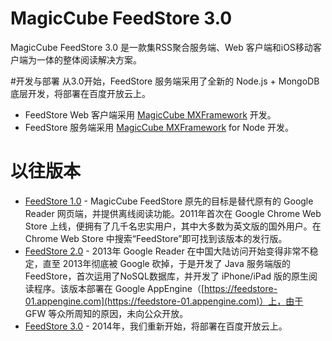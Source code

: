 # MagicCube FeedStore 3.0
MagicCube FeedStore 3.0 是一款集RSS聚合服务端、Web 客户端和iOS移动客户端为一体的整体阅读解决方案。

#开发与部署
从3.0开始，FeedStore 服务端采用了全新的 Node.js + MongoDB 底层开发，将部署在百度开放云上。
* FeedStore Web 客户端采用 [MagicCube MXFramework](https://github.com/MagicCube/mxframework-core) 开发。
* FeedStore 服务端采用 [MagicCube MXFramework](https://github.com/MagicCube/mxframework-node) for Node 开发。

# 以往版本
* [FeedStore 1.0](https://github.com/MagicCube/Former_FeedStore) - MagicCube FeedStore 原先的目标是替代原有的 Google Reader 网页端，并提供离线阅读功能。2011年首次在 Google Chrome Web Store 上线，便拥有了几千名忠实用户，其中大多数为英文版的国外用户。在 Chrome Web Store 中搜索“FeedStore”即可找到该版本的发行版。
* [FeedStore 2.0](https://github.com/MagicCube/FeedStore) - 2013年 Google Reader 在中国大陆访问开始变得非常不稳定，直至 2013年彻底被 Google 砍掉，于是开发了 Java 服务端版的 FeedStore，首次运用了NoSQL数据库，并开发了 iPhone/iPad 版的原生阅读程序。该版本部署在 Google AppEngine（[https://feedstore-01.appengine.com](https://feedstore-01.appengine.com)）上，由于 GFW 等众所周知的原因，未向公众开放。
* [FeedStore 3.0](https://github.com/MagicCube/FeedStore-3.0) - 2014年，我们重新开始，将部署在百度开放云上。
